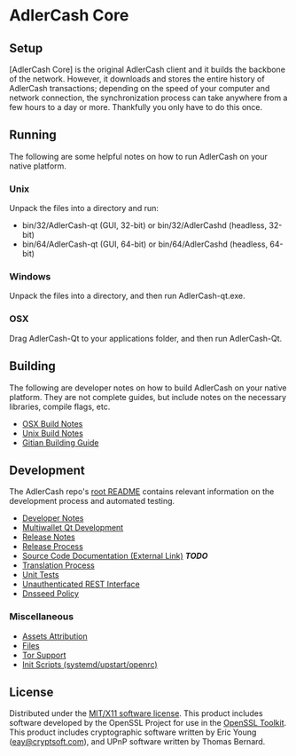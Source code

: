 AdlerCash Core
=====================

Setup
---------------------
[AdlerCash Core] is the original AdlerCash client and it builds the backbone of the network. However, it downloads and stores the entire history of AdlerCash transactions; depending on the speed of your computer and network connection, the synchronization process can take anywhere from a few hours to a day or more. Thankfully you only have to do this once.

Running
---------------------
The following are some helpful notes on how to run AdlerCash on your native platform.

### Unix

Unpack the files into a directory and run:

- bin/32/AdlerCash-qt (GUI, 32-bit) or bin/32/AdlerCashd (headless, 32-bit)
- bin/64/AdlerCash-qt (GUI, 64-bit) or bin/64/AdlerCashd (headless, 64-bit)

### Windows

Unpack the files into a directory, and then run AdlerCash-qt.exe.

### OSX

Drag AdlerCash-Qt to your applications folder, and then run AdlerCash-Qt.

Building
---------------------
The following are developer notes on how to build AdlerCash on your native platform. They are not complete guides, but include notes on the necessary libraries, compile flags, etc.

- [OSX Build Notes](build-osx.md)
- [Unix Build Notes](build-unix.md)
- [Gitian Building Guide](gitian-building.md)

Development
---------------------
The AdlerCash repo's [root README](https://github.com/AdlerCash-Project/AdlerCash/blob/master/README.md) contains relevant information on the development process and automated testing.

- [Developer Notes](developer-notes.md)
- [Multiwallet Qt Development](multiwallet-qt.md)
- [Release Notes](release-notes.md)
- [Release Process](release-process.md)
- [Source Code Documentation (External Link)](https://dev.visucore.com/bitcoin/doxygen/) ***TODO***
- [Translation Process](translation_process.md)
- [Unit Tests](unit-tests.md)
- [Unauthenticated REST Interface](REST-interface.md)
- [Dnsseed Policy](dnsseed-policy.md)


### Miscellaneous
- [Assets Attribution](assets-attribution.md)
- [Files](files.md)
- [Tor Support](tor.md)
- [Init Scripts (systemd/upstart/openrc)](init.md)

License
---------------------
Distributed under the [MIT/X11 software license](http://www.opensource.org/licenses/mit-license.php).
This product includes software developed by the OpenSSL Project for use in the [OpenSSL Toolkit](https://www.openssl.org/). This product includes
cryptographic software written by Eric Young ([eay@cryptsoft.com](mailto:eay@cryptsoft.com)), and UPnP software written by Thomas Bernard.
